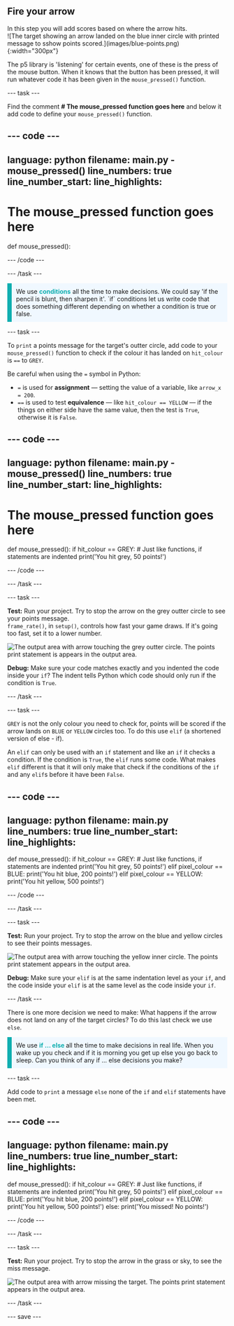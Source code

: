 ## Fire your arrow

<div style="display: flex; flex-wrap: wrap">
<div style="flex-basis: 200px; flex-grow: 1; margin-right: 15px;">
In this step you will add scores based on where the arrow hits.
</div>
<div>
![The target showing an arrow landed on the blue inner circle with printed message to sshow points scored.](images/blue-points.png){:width="300px"}
</div>
</div>


The p5 library is 'listening' for certain events, one of these is the press of the mouse button. When it knows that the button has been pressed, it will run whatever code it has been given in the `mouse_pressed()` function.

--- task ---

Find the comment **# The mouse_pressed function goes here** and below it add code to define your `mouse_pressed()` function. 

--- code ---
---
language: python
filename: main.py - mouse_pressed()
line_numbers: true
line_number_start: 
line_highlights: 
---

# The mouse_pressed function goes here
def mouse_pressed():

--- /code ---

--- /task ---

<p style="border-left: solid; border-width:10px; border-color: #0faeb0; background-color: aliceblue; padding: 10px;">
We use <span style="color: #0faeb0; font-weight: bold;"> conditions</span> all the time to make decisions. We could say 'if the pencil is blunt, then sharpen it'. `if` conditions let us write code that does something different depending on whether a condition is true or false.
</p>

--- task ---

To `print` a points message for the target's outter circle, add code to your `mouse_pressed()` function to check if the colour it has landed on `hit_colour` is `==` to `GREY`. 

Be careful when using the `=` symbol in Python: 
 + `=` is used for **assignment** — setting the value of a variable, like `arrow_x = 200`. 
 + `==` is used to test **equivalence** — like `hit_colour == YELLOW` — if the things on either side have the same value, then the test is `True`, otherwise it is `False`.


--- code ---
---
language: python
filename: main.py - mouse_pressed()
line_numbers: true
line_number_start: 
line_highlights: 
---

# The mouse_pressed function goes here
def mouse_pressed():
  if hit_colour == GREY:
    # Just like functions, if statements are indented
    print('You hit grey, 50 points!')


--- /code ---

--- /task ---

--- task ---

**Test:** Run your project. Try to stop the arrow on the grey outter circle to see your points message. 
<br>
`frame_rate()`, in `setup()`, controls how fast your game draws. If it's going too fast, set it to a lower number. 

![The output area with arrow touching the grey outter circle. The points print statement is appears in the output area.](images/grey-points.png)

**Debug:** Make sure your code matches exactly and you indented the code inside your `if`? The indent tells Python which code should only run if the condition is `True`.

--- /task ---

--- task ---

`GREY` is not the only colour you need to check for, points will be scored if the arrow lands on `BLUE` or `YELLOW` circles too. To do this use `elif` (a shortened version of else - if). 

An `elif` can only be used with an `if` statement and like an `if` it checks a condition. If the condition is `True`, the `elif` runs some code. What makes `elif` different is that it will only make that check if the conditions of the `if` and any `elif`s before it have been `False`.

--- code ---
---
language: python
filename: main.py
line_numbers: true
line_number_start: 
line_highlights: 
---
def mouse_pressed():
  if hit_colour == GREY:
    # Just like functions, if statements are indented
    print('You hit grey, 50 points!')
  elif pixel_colour == BLUE:
    print('You hit blue, 200 points!')
  elif pixel_colour == YELLOW:
    print('You hit yellow, 500 points!')


--- /code ---

--- /task ---

--- task ---

**Test:** Run your project. Try to stop the arrow on the blue and yellow circles to see their points messages.

![The output area with arrow touching the yellow inner circle. The points print statement appears in the output area.](images/yellow-points.png)

**Debug:** Make sure your `elif` is at the same indentation level as your `if`, and the code inside your `elif` is at the same level as the code inside your `if`.

--- /task ---

There is one more decision we need to make: What happens if the arrow does not land on any of the target circles? To do this last check we use `else`.

<p style="border-left: solid; border-width:10px; border-color: #0faeb0; background-color: aliceblue; padding: 10px;">
We use <span style="color: #0faeb0; font-weight: bold;"> if … else </span> all the time to make decisions in real life. When you wake up you check and if it is morning you get up else you go back to sleep. Can you think of any if ... else decisions you make? 
</p>

--- task ---

Add code to `print` a message `else` none of the `if` and `elif` statements have been met.

--- code ---
---
language: python
filename: main.py
line_numbers: true
line_number_start: 
line_highlights: 
---

def mouse_pressed():
  if hit_colour == GREY:
    # Just like functions, if statements are indented
    print('You hit grey, 50 points!')
  elif pixel_colour == BLUE:
    print('You hit blue, 200 points!')
  elif pixel_colour == YELLOW:
    print('You hit yellow, 500 points!')
  else:
    print('You missed! No points!')

--- /code ---

--- /task ---

--- task ---

**Test:** Run your project. Try to stop the arrow in the grass or sky, to see the miss message.

![The output area with arrow missing the target. The points print statement appears in the output area.](images/missed-points.png)

--- /task ---

--- save ---
